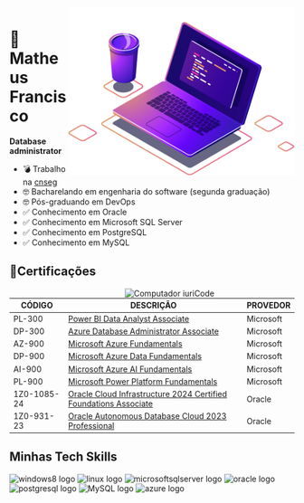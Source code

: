 <div id="top"></div>
<img src="https://github.com/dirceuresende/dirceuresende/raw/main/computer-illustration.png" min-width="400px" max-width="400px" width="400px" align="right" alt="Computador iuriCode" />

<h1>👋 Matheus Francisco </h1>

**Database administrator**

- 💣 Trabalho na [cnseg](https://cnseg.org.br/)
- 🤓 Bacharelando em engenharia do software (segunda graduação)
- 🤓 Pós-graduando em DevOps
- ✅ Conhecimento em Oracle
- ✅ Conhecimento em Microsoft SQL Server
- ✅ Conhecimento em PostgreSQL
- ✅ Conhecimento em MySQL


<h2>🎯Certificações</h2>
<img src="https://user-images.githubusercontent.com/67348204/235379724-4578a774-4121-4af5-9e5c-019355d3d8df.png" min-width="300px" max-width="300px" width="300px" align="right" alt="Computador iuriCode" />

| CÓDIGO | DESCRIÇÃO | PROVEDOR |
|--------|-----------|-----------|
| PL-300 |  [Power BI Data Analyst Associate](https://learn.microsoft.com/pt-br/users/matheusfrancisco-0785/credentials/ea2f53f51762949?ref=https%3A%2F%2Fwww.linkedin.com%2F) | Microsoft |
| DP-300 | [Azure Database Administrator Associate](https://learn.microsoft.com/pt-br/users/matheusfrancisco-0785/credentials/8cd9e8cc13760c13?ref=https%3A%2F%2Fwww.linkedin.com%2F) | Microsoft |
| AZ-900 | [Microsoft Azure Fundamentals](https://www.credly.com/badges/38b63a3a-b55a-49a2-96e0-dbbf56b79d5f) | Microsoft |
| DP-900 | [Microsoft Azure Data Fundamentals](https://www.credly.com/badges/b4e60575-dafb-42fc-b501-703835580b65) | Microsoft |
| AI-900 | [Microsoft Azure AI Fundamentals](https://www.credly.com/badges/326f469c-efae-4812-9311-ebe9997a8a07) | Microsoft |
| PL-900 | [Microsoft Power Platform Fundamentals](https://www.credly.com/badges/5af8391e-fbfa-4ebb-8269-9c5700234b77/public_url) | Microsoft |
| 1Z0-1085-24 | [Oracle Cloud Infrastructure 2024 Certified Foundations Associate](https://catalog-education.oracle.com/ords/certview/sharebadge?id=5B19F852DD835A1EB0F31BE3015CF1BDF21EE91DA18021D4F96629BA3FE1E721) | Oracle |
| 1Z0-931-23 | [Oracle Autonomous Database Cloud 2023 Professional](https://catalog-education.oracle.com/pls/certview/sharebadge?id=8B46D563C14232FC1F1E955C5ADB433F09F3A65999B4E9028272849019D1F2D6) | Oracle |


## Minhas Tech Skills
<div align="left">
  <img src="https://cdn.jsdelivr.net/gh/devicons/devicon/icons/windows8/windows8-original.svg"                  height="55" alt="windows8 logo"  />
  <img src="https://cdn.jsdelivr.net/gh/devicons/devicon/icons/linux/linux-original.svg"                        height="55" alt="linux logo"  />
  <img src="https://cdn.jsdelivr.net/gh/devicons/devicon/icons/microsoftsqlserver/microsoftsqlserver-plain.svg" height="55" alt="microsoftsqlserver logo"  />
  <img src="https://cdn.jsdelivr.net/gh/devicons/devicon/icons/oracle/oracle-original.svg"                      height="55" alt="oracle logo"  />
  <img src="https://cdn.jsdelivr.net/gh/devicons/devicon/icons/postgresql/postgresql-original.svg"              height="55" alt="postgresql logo"  />
  <img src="https://view.svg.zone/view.html?url=https://www.vectorlogo.zone/logos/mysql/mysql-official.svg&zoom=max&backUrl=https://www.vectorlogo.zone/logos/mysql/index.html&backText=Return+to+VectorLogoZone"              height="55" alt="MySQL logo"  />
  <img src="https://cdn.jsdelivr.net/gh/devicons/devicon/icons/azure/azure-original.svg"                        height="55" alt="azure logo"  />
  
</div>
